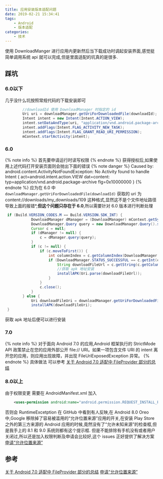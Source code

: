 ```yaml
---
title: 应用安装版本适配问题
date: 2019-02-21 15:34:41
tags:
    - Android
    - 版本适配
categories: 
    - 技术
---
```

使用 DownloadManger 进行应用内更新然后当下载成功时调起安装界面,感觉挺简单调用系统 api 就可以完成,但是里面适配的坑真的是很多.
<!-- more -->
## 踩坑
### 6.0以下

几乎没什么坑按照常规代码的下载安装即可
``` java
        //downloadId 使用 DownloadManager 时指定的 id
        Uri uri = downloadManager.getUriForDownloadedFile(downloadId);
        Intent intent = new Intent(Intent.ACTION_VIEW);
        intent.setDataAndType(uri, "application/vnd.android.package-archive");
        intent.addFlags(Intent.FLAG_ACTIVITY_NEW_TASK);
        intent.addFlags(Intent.FLAG_GRANT_READ_URI_PERMISSION);
        mContext.startActivity(intent);
```
### 6.0

{% note info %} 首先要申请运行时读写权限 {% endnote %}
获得授权后,如果使用上述代码打开安装页面则会抛出下面的错误
{% note danger %} Caused by: android.content.ActivityNotFoundException: No Activity found to handle Intent { act=android.intent.action.VIEW dat=content: typ=application/vnd.android.package-archive flg=0x10000000 } {% endnote %}
应为在 6.0 中 `downloadManager.getUriForDownloadedFile(downloadId)` 获取的 uri 为 content://downloads/my_downloads/109 这种格式,显然这不是个文件地址路径导致上面的报错*,**但这个问题只存在于 6.0**,所以需要针对 6.0 版本进行判断处理
``` java
 if (Build.VERSION_CODES.M == Build.VERSION.SDK_INT) {
            DownloadManager dManager = (DownloadManager) mContext.getSystemService(Context.DOWNLOAD_SERVICE);
            DownloadManager.Query query = new DownloadManager.Query().setFilterById(downloadId);
            Cursor c = null;
            if (dManager != null) {
                c = dManager.query(query);
            }
            if (c != null) {
                if (c.moveToFirst()) {
                    int columnIndex = c.getColumnIndex(DownloadManager.COLUMN_STATUS);
                    if (DownloadManager.STATUS_SUCCESSFUL == c.getInt(columnIndex)) {
                        String downloadFileUrl = c.getString(c.getColumnIndex(DownloadManager.COLUMN_LOCAL_URI));
                        //获取 apk 地址安装
                        installAPK(Uri.parse(downloadFileUrl));
                    }
                }
                c.close();
            }
        } else {
            Uri downloadFileUri = downloadManager.getUriForDownloadedFile(downloadId);
            installAPK(downloadFileUri);
 }
```
获取 apk 地址后便可以进行安装

### 7.0

{% note info %} 对于面向 Android 7.0 的应用,Android 框架执行的 StrictMode API 政策禁止在您的应用外部公开 file:// URI。如果一项包含文件 URI 的 intent 离开您的应用，则应用出现故障，并出现 FileUriExposedException 异常。 {% endnote %}
具体做法 可以参考 [关于 Android 7.0 适配中 FileProvider 部分的总结](http://yifeng.studio/2017/05/03/android-7-0-compat-fileprovider/)

### 8.0以上

由于权限变更 需要在 AndroidManifest.xml 加入
``` xml
    <uses-permission android:name="android.permission.REQUEST_INSTALL_PACKAGES"/>
```
否则会 RuntimeExcetption
在 GitHub 中看到有人反映,在 Android 8.0 Oreo 中,Google 移除掉了容易被滥用的“允许位置来源”应用的开关,在安装 Play Store 之外的第三方来源的 Android 应用的时候,竟然没有了“允许未知来源”的检查框,但是我手上的 8.1 和 9.0 系统则都有这个提示框. 但是不能排除有手机没有或者用户关闭过,所以还是加入权限判断及申请会比较好,这个 issues 正好提供了解决方案
[申请“允许位置来源”](https://github.com/yjfnypeu/UpdatePlugin/issues/51)

## 参考
[关于 Android 7.0 适配中 FileProvider 部分的总结](http://yifeng.studio/2017/05/03/android-7-0-compat-fileprovider/)
[申请“允许位置来源”](https://github.com/yjfnypeu/UpdatePlugin/issues/51)